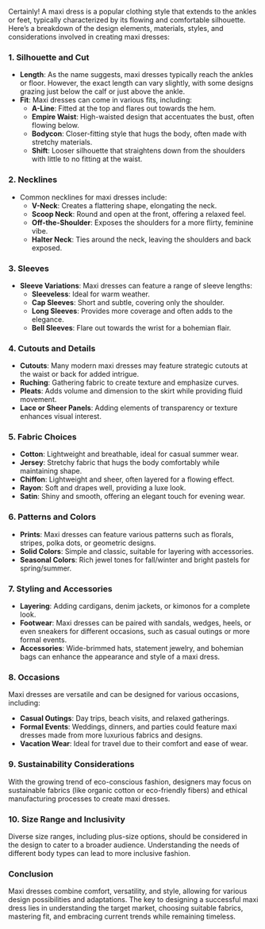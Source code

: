 Certainly! A maxi dress is a popular clothing style that extends to the ankles or feet, typically characterized by its flowing and comfortable silhouette. Here’s a breakdown of the design elements, materials, styles, and considerations involved in creating maxi dresses:

### 1. **Silhouette and Cut**
- **Length**: As the name suggests, maxi dresses typically reach the ankles or floor. However, the exact length can vary slightly, with some designs grazing just below the calf or just above the ankle.
- **Fit**: Maxi dresses can come in various fits, including:
  - **A-Line**: Fitted at the top and flares out towards the hem.
  - **Empire Waist**: High-waisted design that accentuates the bust, often flowing below.
  - **Bodycon**: Closer-fitting style that hugs the body, often made with stretchy materials.
  - **Shift**: Looser silhouette that straightens down from the shoulders with little to no fitting at the waist.

### 2. **Necklines**
- Common necklines for maxi dresses include:
  - **V-Neck**: Creates a flattering shape, elongating the neck.
  - **Scoop Neck**: Round and open at the front, offering a relaxed feel.
  - **Off-the-Shoulder**: Exposes the shoulders for a more flirty, feminine vibe.
  - **Halter Neck**: Ties around the neck, leaving the shoulders and back exposed.

### 3. **Sleeves**
- **Sleeve Variations**: Maxi dresses can feature a range of sleeve lengths:
  - **Sleeveless**: Ideal for warm weather.
  - **Cap Sleeves**: Short and subtle, covering only the shoulder.
  - **Long Sleeves**: Provides more coverage and often adds to the elegance.
  - **Bell Sleeves**: Flare out towards the wrist for a bohemian flair.

### 4. **Cutouts and Details**
- **Cutouts**: Many modern maxi dresses may feature strategic cutouts at the waist or back for added intrigue.
- **Ruching**: Gathering fabric to create texture and emphasize curves.
- **Pleats**: Adds volume and dimension to the skirt while providing fluid movement.
- **Lace or Sheer Panels**: Adding elements of transparency or texture enhances visual interest.

### 5. **Fabric Choices**
- **Cotton**: Lightweight and breathable, ideal for casual summer wear.
- **Jersey**: Stretchy fabric that hugs the body comfortably while maintaining shape.
- **Chiffon**: Lightweight and sheer, often layered for a flowing effect.
- **Rayon**: Soft and drapes well, providing a luxe look.
- **Satin**: Shiny and smooth, offering an elegant touch for evening wear.

### 6. **Patterns and Colors**
- **Prints**: Maxi dresses can feature various patterns such as florals, stripes, polka dots, or geometric designs.
- **Solid Colors**: Simple and classic, suitable for layering with accessories.
- **Seasonal Colors**: Rich jewel tones for fall/winter and bright pastels for spring/summer.

### 7. **Styling and Accessories**
- **Layering**: Adding cardigans, denim jackets, or kimonos for a complete look.
- **Footwear**: Maxi dresses can be paired with sandals, wedges, heels, or even sneakers for different occasions, such as casual outings or more formal events.
- **Accessories**: Wide-brimmed hats, statement jewelry, and bohemian bags can enhance the appearance and style of a maxi dress.

### 8. **Occasions**
Maxi dresses are versatile and can be designed for various occasions, including:
- **Casual Outings**: Day trips, beach visits, and relaxed gatherings.
- **Formal Events**: Weddings, dinners, and parties could feature maxi dresses made from more luxurious fabrics and designs.
- **Vacation Wear**: Ideal for travel due to their comfort and ease of wear.

### 9. **Sustainability Considerations**
With the growing trend of eco-conscious fashion, designers may focus on sustainable fabrics (like organic cotton or eco-friendly fibers) and ethical manufacturing processes to create maxi dresses.

### 10. **Size Range and Inclusivity**
Diverse size ranges, including plus-size options, should be considered in the design to cater to a broader audience. Understanding the needs of different body types can lead to more inclusive fashion.

### Conclusion
Maxi dresses combine comfort, versatility, and style, allowing for various design possibilities and adaptations. The key to designing a successful maxi dress lies in understanding the target market, choosing suitable fabrics, mastering fit, and embracing current trends while remaining timeless.